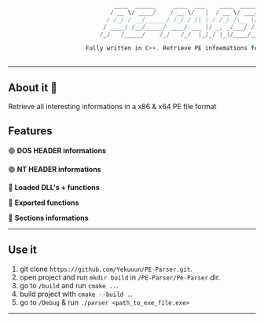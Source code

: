 ```C++
                              ____  ______     ____  ___    ____  _____ __________ 
                             / __ \/ ____/    / __ \/   |  / __ \/ ___// ____/ __ \
                            / /_/ / __/______/ /_/ / /| | / /_/ /\__ \/ __/ / /_/ /
                           / ____/ /__/_____/ ____/ ___ |/ _, _/___/ / /___/ _, _/ 
                          /_/   /_____/    /_/   /_/  |_/_/ |_|/____/_____/_/ |_|

                      Fully written in C++. Retrieve PE infoemations for x86 & x64 files 
                                                         
```

---

## About it 📕

Retrieve all interesting informations in a x86 & x64 PE file format

## Features 

🟢 **DOS HEADER informations** 

🟢 **NT HEADER informations**

🔴 **Loaded DLL's + functions**

🔴 **Exported functions**

🔴 **Sections informations**

---

## Use it 

  1. git clone `https://github.com/Yekuuun/PE-Parser.git`.
  2. open project and run `mkdir build` in `/PE-Parser/Pe-Parser` dir.
  3. go to `/build` and run `cmake ..`.
  4. build project with `cmake --build .`.
  5. go to `/Debug` & run `./parser <path_to_exe_file.exe>`

---


